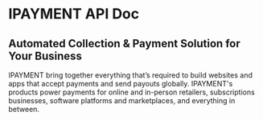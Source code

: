 # IPAYMENT API Doc

## Automated Collection & Payment Solution for Your Business

IPAYMENT bring together everything that’s required to build websites and apps that accept payments and send payouts globally. IPAYMENT's products power payments for online and in-person retailers, subscriptions businesses, software platforms and marketplaces, and everything in between.
